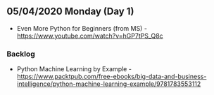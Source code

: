 
## 05/04/2020 Monday (Day 1)
- Even More Python for Beginners (from MS) - https://www.youtube.com/watch?v=hGP7tPS_Q8c

### Backlog
- Python Machine Learning by Example - https://www.packtpub.com/free-ebooks/big-data-and-business-intelligence/python-machine-learning-example/9781783553112
